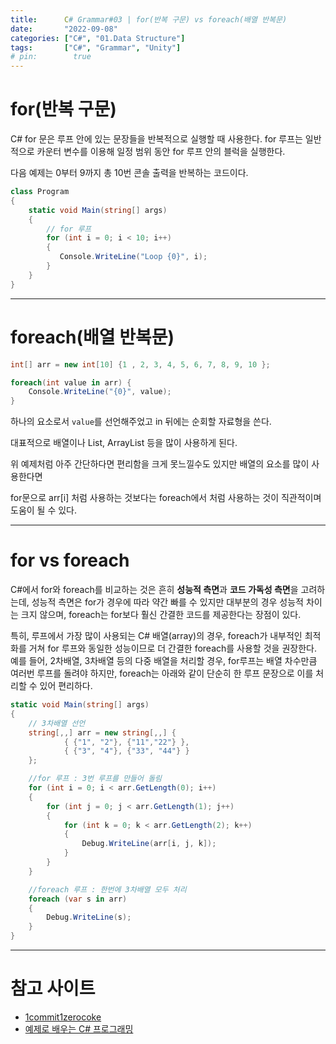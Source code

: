 ```yaml
---
title:      C# Grammar#03 | for(반복 구문) vs foreach(배열 반복문)
date:       "2022-09-08"
categories: ["C#", "01.Data Structure"]
tags:       ["C#", "Grammar", "Unity"]
# pin:        true
---
```


# for(반복 구문)
C# for 문은 루프 안에 있는 문장들을 반복적으로 실행할 때 사용한다. for 루프는 일반적으로 카운터 변수를 이용해 일정 범위 동안 for 루프 안의 블럭을 실행한다.

다음 예제는 0부터 9까지 총 10번 콘솔 출력을 반복하는 코드이다.

```c#
class Program
{
    static void Main(string[] args)
    {
        // for 루프
        for (int i = 0; i < 10; i++)
        {
           Console.WriteLine("Loop {0}", i);
        }
    }
}
```

---

# foreach(배열 반복문)
```c#
int[] arr = new int[10] {1 , 2, 3, 4, 5, 6, 7, 8, 9, 10 };

foreach(int value in arr) {
	Console.WriteLine("{0}", value);
}
```
하나의 요소로서 ```value```를 선언해주었고 in 뒤에는 순회할 자료형을 쓴다. 

대표적으로 배열이나 List, ArrayList 등을 많이 사용하게 된다.


위 예제처럼 아주 간단하다면 편리함을 크게 못느낄수도 있지만 배열의 요소를 많이 사용한다면

for문으로 arr[i] 처럼 사용하는 것보다는 foreach에서 처럼 사용하는 것이 직관적이며 도움이 될 수 있다.

---

# for vs foreach
C#에서 for와 foreach를 비교하는 것은 흔히 **성능적 측면**과 **코드 가독성 측면**을 고려하는데, 성능적 측면은 for가 경우에 따라 약간 빠를 수 있지만 대부분의 경우 성능적 차이는 크지 않으며, foreach는 for보다 훨신 간결한 코드를 제공한다는 장점이 있다.

특히, 루프에서 가장 많이 사용되는 C# 배열(array)의 경우, foreach가 내부적인 최적화를 거쳐 for 루프와 동일한 성능이므로 더 간결한 foreach를 사용할 것을 권장한다. 예를 들어, 2차배열, 3차배열 등의 다중 배열을 처리할 경우, for루프는 배열 차수만큼 여러번 루프를 돌려야 하지만, foreach는 아래와 같이 단순히 한 루프 문장으로 이를 처리할 수 있어 편리하다.

```c#
static void Main(string[] args)
{
    // 3차배열 선언
    string[,,] arr = new string[,,] { 
            { {"1", "2"}, {"11","22"} }, 
            { {"3", "4"}, {"33", "44"} }
    };

    //for 루프 : 3번 루프를 만들어 돌림
    for (int i = 0; i < arr.GetLength(0); i++)
    {
        for (int j = 0; j < arr.GetLength(1); j++)
        {
            for (int k = 0; k < arr.GetLength(2); k++)
            {
                Debug.WriteLine(arr[i, j, k]);
            }
        }
    }

    //foreach 루프 : 한번에 3차배열 모두 처리
    foreach (var s in arr)
    {
        Debug.WriteLine(s);
    }
}
```

---

# 참고 사이트
- [1commit1zerocoke](https://jinuk97-dev.tistory.com/4)
- [예제로 배우는 C# 프로그래밍](https://www.csharpstudy.com/CSharp/CSharp-looping.aspx)